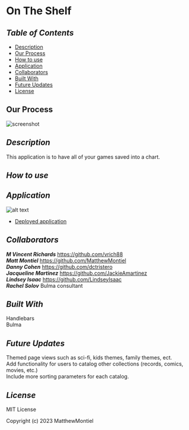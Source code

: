 # On The Shelf

## *Table of Contents*

- [Description](#description)
- [Our Process](#our-process)
- [How to use](#how-to-use)
- [Application](#application)
- [Collaborators](#collaborators)
- [Built With](#built-with)
- [Future Updates](#future-updates)
- [License](#license)

## Our Process

![screenshot]()

## *Description*

This application is to have all of your games saved into a chart. 

## *How to use*

## *Application*

![alt text]()

- [Deployed application]()

## *Collaborators*

***M Vincent Richards*** https://github.com/vrich88 <br>
***Matt Montiel*** https://github.com/MatthewMontiel <br>
***Danny Cohen*** https://github.com/dctristero <br>
***Jacqueline Martinez*** https://github.com/JackieAmartinez <br>
***Lindsey Isaac*** https://github.com/LindseyIsaac <br>
***Rachel Solov*** Bulma consultant<br>


## *Built With*
Handlebars<br>
Bulma<br>
## *Future Updates*

Themed page views such as sci-fi, kids themes, family themes, ect.<br>
Add functionality for users to catalog other collections (records, comics, movies, etc.)<br>
Include more sorting parameters for each catalog.<br>

## *License*

MIT License

Copyright (c) 2023 MatthewMontiel
